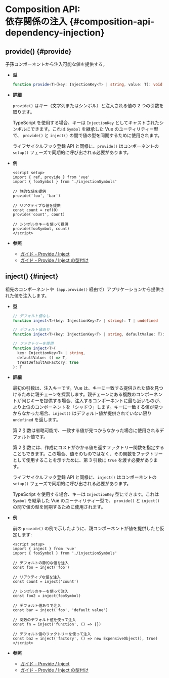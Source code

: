 # Composition API: <br>依存関係の注入 {#composition-api-dependency-injection}

## provide() {#provide}

子孫コンポーネントから注入可能な値を提供する。

- **型**

  ```ts
  function provide<T>(key: InjectionKey<T> | string, value: T): void
  ```

- **詳細**

  `provide()` はキー（文字列またはシンボル）と注入される値の 2 つの引数を取ります。

  TypeScript を使用する場合、キーは `InjectionKey` としてキャストされたシンボルにできます。これは `Symbol` を継承した Vue のユーティリティー型で、 `provide()` と `inject()` の間で値の型を同期するために使用されます。

  ライフサイクルフック登録 API と同様に、`provide()` はコンポーネントの `setup()` フェーズで同期的に呼び出される必要があります。

- **例**

  ```vue
  <script setup>
  import { ref, provide } from 'vue'
  import { fooSymbol } from './injectionSymbols'

  // 静的な値を提供
  provide('foo', 'bar')

  // リアクティブな値を提供
  const count = ref(0)
  provide('count', count)

  // シンボルのキーを使って提供
  provide(fooSymbol, count)
  </script>
  ```

- **参照**
  - [ガイド - Provide / Inject](/guide/components/provide-inject)
  - [ガイド - Provide / Inject の型付け](/guide/typescript/composition-api#typing-provide-inject) <sup class="vt-badge ts" />

## inject() {#inject}

祖先のコンポーネントや（`app.provide()` 経由で）アプリケーションから提供された値を注入します。

- **型**

  ```ts
  // デフォルト値なし
  function inject<T>(key: InjectionKey<T> | string): T | undefined

  // デフォルト値あり
  function inject<T>(key: InjectionKey<T> | string, defaultValue: T): T

  // ファクトリーを使用
  function inject<T>(
    key: InjectionKey<T> | string,
    defaultValue: () => T,
    treatDefaultAsFactory: true
  ): T
  ```

- **詳細**

  最初の引数は、注入キーです。Vue は、キーに一致する提供された値を見つけるために親チェーンを探索します。親チェーンにある複数のコンポーネントが同じキーを提供する場合、注入するコンポーネントに最も近いものが、より上位のコンポーネントを「シャドウ」します。キーに一致する値が見つからなかった場合、`inject()` はデフォルト値が提供されていない限り `undefined` を返します。

  第 2 引数は省略可能で、一致する値が見つからなかった場合に使用されるデフォルト値です。

  第 2 引数には、作成にコストがかかる値を返すファクトリー関数を指定することもできます。この場合、値そのものではなく、その関数をファクトリーとして使用することを示すために、第 3 引数に `true` を渡す必要があります。

  ライフサイクルフック登録 API と同様に、`inject()` はコンポーネントの `setup()` フェーズで同期的に呼び出される必要があります。

  TypeScript を使用する場合、キーは `InjectionKey` 型にできます。これは `Symbol` を継承した Vue のユーティリティー型で、 `provide()` と `inject()` の間で値の型を同期するために使用されます。

- **例**

  前の `provide()` の例で示したように、親コンポーネントが値を提供したと仮定します:

  ```vue
  <script setup>
  import { inject } from 'vue'
  import { fooSymbol } from './injectionSymbols'

  // デフォルトの静的な値を注入
  const foo = inject('foo')

  // リアクティブな値を注入
  const count = inject('count')

  // シンボルのキーを使って注入
  const foo2 = inject(fooSymbol)

  // デフォルト値ありで注入
  const bar = inject('foo', 'default value')

  // 関数のデフォルト値を使って注入
  const fn = inject('function', () => {})

  // デフォルト値のファクトリーを使って注入
  const baz = inject('factory', () => new ExpensiveObject(), true)
  </script>
  ```

- **参照**
  - [ガイド - Provide / Inject](/guide/components/provide-inject)
  - [ガイド - Provide / Inject の型付け](/guide/typescript/composition-api#typing-provide-inject) <sup class="vt-badge ts" />
